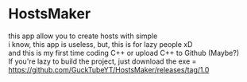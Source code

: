 # HostsMaker
this app allow you to create hosts with simple<br/>
i know, this app is useless, but, this is for lazy people xD<br/>
and this is my first time coding C++ or upload C++ to Github (Maybe?)<br/>
If you're lazy to build the project, just download the exe = https://github.com/GuckTubeYT/HostsMaker/releases/tag/1.0
